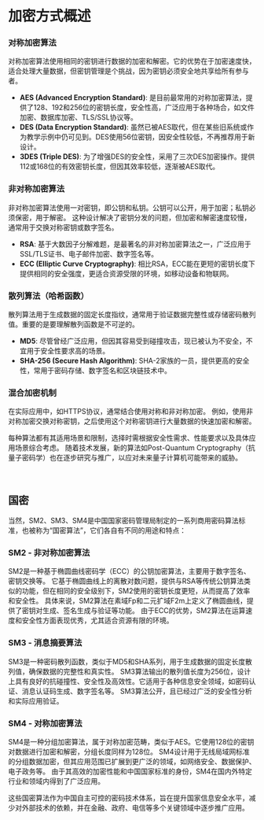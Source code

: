 # 加密方式概述

### 对称加密算法
对称加密算法使用相同的密钥进行数据的加密和解密。它的优势在于加密速度快，适合处理大量数据，但密钥管理是个挑战，因为密钥必须安全地共享给所有参与者。

- **AES (Advanced Encryption Standard)**: 是目前最常用的对称加密算法，提供了128、192和256位的密钥长度，安全性高，广泛应用于各种场合，如文件加密、数据库加密、TLS/SSL协议等。
- **DES (Data Encryption Standard)**: 虽然已被AES取代，但在某些旧系统或作为教学示例中仍可见到。DES使用56位密钥，因安全性较低，不再推荐用于新设计。
- **3DES (Triple DES)**: 为了增强DES的安全性，采用了三次DES加密操作。提供112或168位的有效密钥长度，但因其效率较低，逐渐被AES取代。

### 非对称加密算法
非对称加密算法使用一对密钥，即公钥和私钥。公钥可以公开，用于加密；私钥必须保密，用于解密。
这种设计解决了密钥分发的问题，但加密和解密速度较慢，通常用于交换对称密钥或数字签名。

- **RSA**: 基于大数因子分解难题，是最著名的非对称加密算法之一，广泛应用于SSL/TLS证书、电子邮件加密、数字签名等。
- **ECC (Elliptic Curve Cryptography)**: 相比RSA，ECC能在更短的密钥长度下提供相同的安全强度，更适合资源受限的环境，如移动设备和物联网。

### 散列算法（哈希函数）
散列算法用于生成数据的固定长度指纹，通常用于验证数据完整性或存储密码散列值。重要的是要理解散列函数是不可逆的。

- **MD5**: 尽管曾经广泛应用，但因其容易受到碰撞攻击，现已被认为不安全，不宜用于安全性要求高的场景。
- **SHA-256 (Secure Hash Algorithm)**: SHA-2家族的一员，提供更高的安全性，常用于密码存储、数字签名和区块链技术中。

### 混合加密机制
在实际应用中，如HTTPS协议，通常结合使用对称和非对称加密。
例如，使用非对称加密交换对称密钥，之后使用这个对称密钥进行大量数据的快速加密和解密。

每种算法都有其适用场景和限制，选择时需根据安全性需求、性能要求以及具体应用场景综合考虑。
随着技术发展，新的算法如Post-Quantum Cryptography（抗量子密码学）也在逐步研究与推广，以应对未来量子计算机可能带来的威胁。

<br>

## 国密
当然，SM2、SM3、SM4是中国国家密码管理局制定的一系列商用密码算法标准，也被称为“国密算法”，它们各自有不同的用途和特点：

### SM2 - 非对称加密算法
SM2是一种基于椭圆曲线密码学（ECC）的公钥加密算法，主要用于数字签名、密钥交换等。
它基于椭圆曲线上的离散对数问题，提供与RSA等传统公钥算法类似的功能，但在相同的安全级别下，SM2使用的密钥长度更短，从而提高了效率和安全性。
具体来说，SM2算法在素域Fp和二元扩域F2m上定义了椭圆曲线，提供了密钥对生成、签名生成与验证等功能。
由于ECC的优势，SM2算法在运算速度和安全性方面表现优秀，尤其适合资源有限的环境。

### SM3 - 消息摘要算法
SM3是一种密码散列函数，类似于MD5和SHA系列，用于生成数据的固定长度散列值，确保数据的完整性和真实性。
SM3算法输出的散列值长度为256位，设计上具有良好的抗碰撞性、安全性及高效性。它适用于各种信息安全领域，如密码认证、消息认证码生成、数字签名等。
SM3算法公开，且已经过广泛的安全性分析和实际应用验证。

### SM4 - 对称加密算法
SM4是一种分组加密算法，属于对称加密范畴，类似于AES。它使用128位的密钥对数据进行加密和解密，分组长度同样为128位。
SM4设计用于无线局域网标准的分组数据加密，但其应用范围已扩展到更广泛的领域，如网络安全、数据保护、电子政务等。
由于其高效的加密性能和中国国家标准的身份，SM4在国内外特定行业和领域内得到了广泛应用。

这些国密算法作为中国自主可控的密码技术体系，旨在提升国家信息安全水平，减少对外部技术的依赖，并在金融、政府、电信等多个关键领域中逐步推广应用。